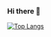 ### Hi there 👋

[![Top Langs](https://github-readme-stats.vercel.app/api/top-langs/?akkadhim=anuraghazra)](https://github.com/anuraghazra/github-readme-stats)
